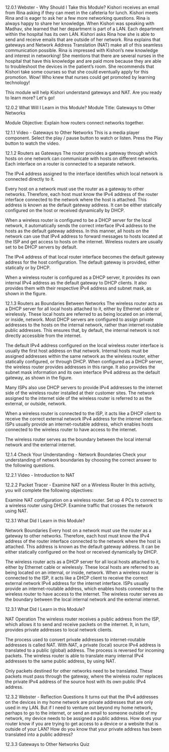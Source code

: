 

12.0.1 Webster - Why Should I Take this Module?
Kishori receives an email from Rina asking if they can meet in the cafeteria for lunch. Kishori meets Rina and is eager to ask her a few more networking questions. Rina is always happy to share her knowledge. When Kishori was speaking with Madhav, she learned that her department is part of a LAN. Each department within the hospital has its own LAN. Kishori asks Rina how she is able to send and receive emails that are outside of her network. Rina explains that gateways and Network Address Translation (NAT) make all of this seamless communication possible. Rina is impressed with Kishori’s new knowledge and interest in networking! She mentions that there are several nurses in the hospital that have this knowledge and are paid more because they are able to troubleshoot the devices in the patient’s room. She recommends that Kishori take some courses so that she could eventually apply for this promotion. Wow! Who knew that nurses could get promoted by learning technology!

This module will help Kishori understand gateways and NAT. Are you ready to learn more? Let's go!







12.0.2 What Will I Learn in this Module?
Module Title: Gateways to Other Networks

Module Objective: Explain how routers connect networks together.



12.1.1 Video - Gateways to Other Networks
This is a media player component. Select the play / pause button to watch or listen.
Press the Play button to watch the video.



12.1.2 Routers as Gateways
The router provides a gateway through which hosts on one network can communicate with hosts on different networks. Each interface on a router is connected to a separate network.

The IPv4 address assigned to the interface identifies which local network is connected directly to it.

Every host on a network must use the router as a gateway to other networks. Therefore, each host must know the IPv4 address of the router interface connected to the network where the host is attached. This address is known as the default gateway address. It can be either statically configured on the host or received dynamically by DHCP.

When a wireless router is configured to be a DHCP server for the local network, it automatically sends the correct interface IPv4 address to the hosts as the default gateway address. In this manner, all hosts on the network can use that IPv4 address to forward messages to hosts located at the ISP and get access to hosts on the internet. Wireless routers are usually set to be DHCP servers by default.

The IPv4 address of that local router interface becomes the default gateway address for the host configuration. The default gateway is provided, either statically or by DHCP.

When a wireless router is configured as a DHCP server, it provides its own internal IPv4 address as the default gateway to DHCP clients. It also provides them with their respective IPv4 address and subnet mask, as shown in the figure.


12.1.3 Routers as Boundaries Between Networks
The wireless router acts as a DHCP server for all local hosts attached to it, either by Ethernet cable or wirelessly. These local hosts are referred to as being located on an internal, or inside, network. Most DHCP servers are configured to assign private addresses to the hosts on the internal network, rather than internet routable public addresses. This ensures that, by default, the internal network is not directly accessible from the internet.

The default IPv4 address configured on the local wireless router interface is usually the first host address on that network. Internal hosts must be assigned addresses within the same network as the wireless router, either statically configured, or through DHCP. When configured as a DHCP server, the wireless router provides addresses in this range. It also provides the subnet mask information and its own interface IPv4 address as the default gateway, as shown in the figure.

Many ISPs also use DHCP servers to provide IPv4 addresses to the internet side of the wireless router installed at their customer sites. The network assigned to the internet side of the wireless router is referred to as the external, or outside, network.

When a wireless router is connected to the ISP, it acts like a DHCP client to receive the correct external network IPv4 address for the internet interface. ISPs usually provide an internet-routable address, which enables hosts connected to the wireless router to have access to the internet.

The wireless router serves as the boundary between the local internal network and the external internet.




12.1.4 Check Your Understanding - Network Boundaries
Check your understanding of network boundaries by choosing the correct answer to the following questions.


12.2.1 Video - Introduction to NAT



12.2.2 Packet Tracer - Examine NAT on a Wireless Router
In this activity, you will complete the following objectives:

Examine NAT configuration on a wireless router.
Set up 4 PCs to connect to a wireless router using DHCP.
Examine traffic that crosses the network using NAT.



12.3.1 What Did I Learn in this Module?

Network Boundaries
Every host on a network must use the router as a gateway to other networks. Therefore, each host must know the IPv4 address of the router interface connected to the network where the host is attached. This address is known as the default gateway address. It can be either statically configured on the host or received dynamically by DHCP.

The wireless router acts as a DHCP server for all local hosts attached to it, either by Ethernet cable or wirelessly. These local hosts are referred to as being located on an internal, or inside, network. When a wireless router is connected to the ISP, it acts like a DHCP client to receive the correct external network IPv4 address for the internet interface. ISPs usually provide an internet-routable address, which enables hosts connected to the wireless router to have access to the internet. The wireless router serves as the boundary between the local internal network and the external internet.

12.3.1 What Did I Learn in this Module?


NAT Operation
The wireless router receives a public address from the ISP, which allows it to send and receive packets on the internet. It, in turn, provides private addresses to local network clients.

The process used to convert private addresses to internet-routable addresses is called NAT. With NAT, a private (local) source IPv4 address is translated to a public (global) address. The process is reversed for incoming packets. The wireless router is able to translate many internal IPv4 addresses to the same public address, by using NAT.

Only packets destined for other networks need to be translated. These packets must pass through the gateway, where the wireless router replaces the private IPv4 address of the source host with its own public IPv4 address.



12.3.2 Webster - Reflection Questions
It turns out that the IPv4 addresses on the devices in my home network are private addresses that are only used in my LAN. But if I need to venture out beyond my home network, perhaps to go to the internet, or send an email to someone outside of my network, my device needs to be assigned a public address. How does your router know if you are trying to get access to a device or a website that is outside of your LAN? How do you know that your private address has been translated into a public address?



12.3.3 Gateways to Other Networks Quiz


